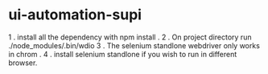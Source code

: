 # ui-automation-supi

1 . install all the dependency with npm install .
2 . On project directory  run  ./node_modules/.bin/wdio
3 . The selenium standlone webdriver only works in chrom .
4 . install selenium standlone if you wish to run in different browser.
